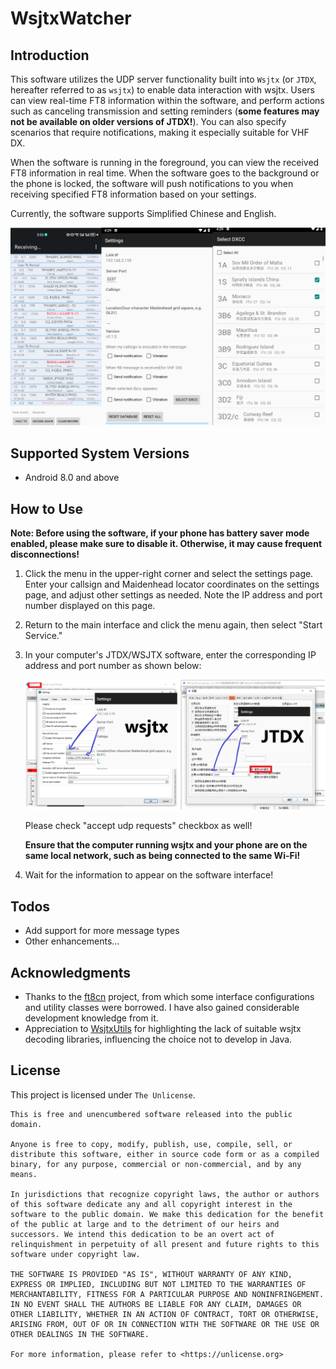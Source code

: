 # WsjtxWatcher

## Introduction

This software utilizes the UDP server functionality built into `Wsjtx` (or `JTDX`, hereafter referred to as `wsjtx`) to enable data interaction with wsjtx. Users can view real-time FT8 information within the software, and perform actions such as canceling transmission and setting reminders (**some features may not be available on older versions of JTDX!**). You can also specify scenarios that require notifications, making it especially suitable for VHF DX.

When the software is running in the foreground, you can view the received FT8 information in real time. When the software goes to the background or the phone is locked, the software will push notifications to you when receiving specified FT8 information based on your settings.

Currently, the software supports Simplified Chinese and English.

<img src="./md_assets/page3.png" style="zoom: 80%;" />

## Supported System Versions

+ Android 8.0 and above

## How to Use

**Note: Before using the software, if your phone has battery saver mode enabled, please make sure to disable it. Otherwise, it may cause frequent disconnections!**

1. Click the menu in the upper-right corner and select the settings page. Enter your callsign and Maidenhead locator
   coordinates on the settings page, and adjust other settings as needed. Note the IP address and port number displayed
   on this page.

2. Return to the main interface and click the menu again, then select "Start Service."

3. In your computer's JTDX/WSJTX software, enter the corresponding IP address and port number as shown below:

   <img src="./md_assets/page4.png" style="zoom: 67%;" />

    Please check "accept udp requests" checkbox as well! 

   **Ensure that the computer running wsjtx and your phone are on the same local network, such as being connected to the
   same Wi-Fi!**

4. Wait for the information to appear on the software interface!

## Todos

+ Add support for more message types
+ Other enhancements...

## Acknowledgments

+ Thanks to the [ft8cn](https://github.com/N0BOY/FT8CN) project, from which some interface configurations and utility
  classes were borrowed. I have also gained considerable development knowledge from it.
+ Appreciation to [WsjtxUtils](https://github.com/KC3PIB/WsjtxUtils) for highlighting the lack of suitable wsjtx
  decoding libraries, influencing the choice not to develop in Java.

## License

This project is licensed under `The Unlicense`.

``````
This is free and unencumbered software released into the public domain.

Anyone is free to copy, modify, publish, use, compile, sell, or
distribute this software, either in source code form or as a compiled
binary, for any purpose, commercial or non-commercial, and by any
means.

In jurisdictions that recognize copyright laws, the author or authors
of this software dedicate any and all copyright interest in the
software to the public domain. We make this dedication for the benefit
of the public at large and to the detriment of our heirs and
successors. We intend this dedication to be an overt act of
relinquishment in perpetuity of all present and future rights to this
software under copyright law.

THE SOFTWARE IS PROVIDED "AS IS", WITHOUT WARRANTY OF ANY KIND,
EXPRESS OR IMPLIED, INCLUDING BUT NOT LIMITED TO THE WARRANTIES OF
MERCHANTABILITY, FITNESS FOR A PARTICULAR PURPOSE AND NONINFRINGEMENT.
IN NO EVENT SHALL THE AUTHORS BE LIABLE FOR ANY CLAIM, DAMAGES OR
OTHER LIABILITY, WHETHER IN AN ACTION OF CONTRACT, TORT OR OTHERWISE,
ARISING FROM, OUT OF OR IN CONNECTION WITH THE SOFTWARE OR THE USE OR
OTHER DEALINGS IN THE SOFTWARE.

For more information, please refer to <https://unlicense.org>
``````

